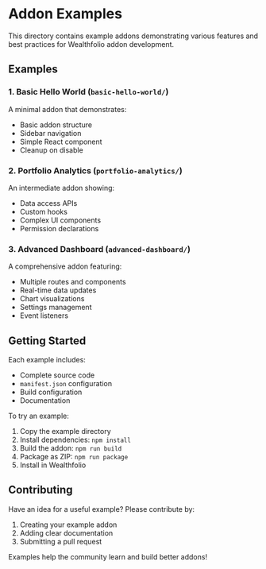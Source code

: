 # Addon Examples

This directory contains example addons demonstrating various features and best practices for Wealthfolio addon development.

## Examples

### 1. Basic Hello World (`basic-hello-world/`)
A minimal addon that demonstrates:
- Basic addon structure
- Sidebar navigation
- Simple React component
- Cleanup on disable

### 2. Portfolio Analytics (`portfolio-analytics/`)
An intermediate addon showing:
- Data access APIs
- Custom hooks
- Complex UI components
- Permission declarations

### 3. Advanced Dashboard (`advanced-dashboard/`)
A comprehensive addon featuring:
- Multiple routes and components
- Real-time data updates
- Chart visualizations
- Settings management
- Event listeners

## Getting Started

Each example includes:
- Complete source code
- `manifest.json` configuration
- Build configuration
- Documentation

To try an example:

1. Copy the example directory
2. Install dependencies: `npm install`
3. Build the addon: `npm run build`
4. Package as ZIP: `npm run package`
5. Install in Wealthfolio

## Contributing

Have an idea for a useful example? Please contribute by:
1. Creating your example addon
2. Adding clear documentation
3. Submitting a pull request

Examples help the community learn and build better addons!
